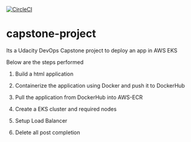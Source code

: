 [![CircleCI](https://circleci.com/gh/kadhirgit/capstone-project.svg?style=svg)](https://circleci.com/gh/kadhirgit/capstone-project/)

# capstone-project

Its a Udacity DevOps Capstone project to deploy an app in AWS EKS 

Below are the steps performed 

1. Build a html application

2. Containerize the application using Docker and push it to DockerHub

3. Pull the application from DockerHub into AWS-ECR

4. Create a EKS cluster and required nodes

5. Setup Load Balancer

6. Delete all post completion
